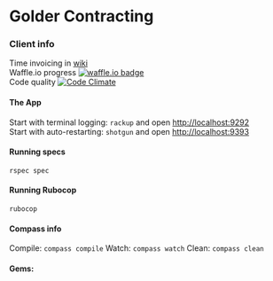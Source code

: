 # Golder Contracting


### Client info
Time invoicing in [wiki](https://github.com/kmanzana/golder/wiki)  
Waffle.io progress [![waffle.io badge](https://badge.waffle.io/kmanzana/golder.png?label=ready)](https://waffle.io/kmanzana/golder)  
Code quality       [![Code Climate](https://codeclimate.com/github/kmanzana/golder.png)](https://codeclimate.com/github/kmanzana/golder)

#### The App

Start with terminal logging: `rackup` and open [http://localhost:9292](http://localhost:9292)  
Start with auto-restarting: `shotgun` and open [http://localhost:9393](http://localhost:9393)  

#### Running specs

`rspec spec`

#### Running Rubocop

`rubocop`

#### Compass info

Compile: `compass compile`
Watch: `compass watch`
Clean: `compass clean`

#### Gems:

